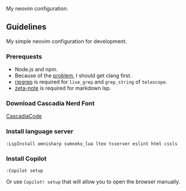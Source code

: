 My neovim configuration.

## Guidelines

My simple neovim configuration for development.

### Prerequests
- Node.js and npm.
- Because of the 
[problem](https://github.com/nvim-treesitter/nvim-treesitter/wiki/Windows-support#troubleshooting),
I should get clang first.
- [ripgrep](https://github.com/BurntSushi/ripgrep) is required for `live_grep` and `grep_string` of `telescope`.
- [zeta-note](https://github.com/artempyanykh/zeta-note)  is required for markdown lsp.

### Download Cascadia Nerd Font
[CascadiaCode](https://github.com/ryanoasis/nerd-fonts/tree/master/patched-fonts/CascadiaCode)

### Install language server

```
:LspInstall omnisharp sumneko_lua ltex tsserver eslint html cssls
```

### Install Copilot

```
:Copilot setup
```
Or use `Copilot! setup` that will allow you to open the browser manually.
